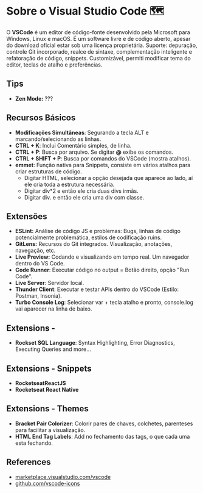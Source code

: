 # Sobre o Visual Studio Code :world_map:

O **VSCode** é um editor de código-fonte desenvolvido pela Microsoft para Windows, Linux e macOS. 
É um software livre e de código aberto, apesar do download oficial estar sob uma licença proprietária.
Suporte: depuração, controle Git incorporado, realce de sintaxe, complementação inteligente e refatoração de código, snippets. 
Customizável, permiti modificar tema do editor, teclas de atalho e preferências. 

## Tips
- **Zen Mode:** ???

## Recursos Básicos
- **Modificações Simultâneas**: Segurando a tecla ALT e marcando/selecionando as linhas.
- **CTRL + K**: Inclui Comentário simples, de linha.
- **CTRL + P**: Busca por arquivo. Se digitar **@** exibe os comandos.
- **CTRL + SHIFT + P**: Busca por comandos do VSCode (mostra atalhos).
- **emmet**: Função nativa para Snippets, consiste em vários atalhos para criar estruturas de código. 
    - Digitar HTML, selecionar a opção desejada que aparece ao lado, aí ele cria toda a estrutura necessária.
    - Digitar div*2 e então ele cria duas divs irmãs.
    - Digitar div. e então ele cria uma div com classe.

## Extensões 
- **ESLint:** Análise de código JS e problemas: Bugs, linhas de código potencialmente problemática, estilos de codificação ruins.
- **GitLens:** Recursos do Git integrados. Visualização, anotações, navegação, etc.
- **Live Preview:** Codando e visualizando em tempo real. Um navegador dentro do VS Code.
- **Code Runner**: Executar código no output = Botão direito, opção "Run Code".
- **Live Server**: Servidor local.
- **Thunder Client**: Executar e testar APIs dentro do VSCode (Estilo: Postman, Insonia).
- **Turbo Console Log**: Selecionar var + tecla atalho e pronto, console.log vai aparecer na linha de baixo.

## Extensions - 
- **Rockset SQL Language**: Syntax Highlighting, Error Diagnostics, Executing Queries and more...

## Extensions - Snippets
- **RocketseatReactJS**
- **Rocketseat React Native**

## Extensions - Themes
- **Bracket Pair Colorizer**: Colorir pares de chaves, colchetes, parenteses para facilitar a visualização.
- **HTML End Tag Labels**: Add no fechamento das tags, o que cada uma esta fechando.

## References

* [marketplace.visualstudio.com/vscode](https://marketplace.visualstudio.com/vscode)
* [github.com/vscode-icons](https://github.com/vscode-icons)

